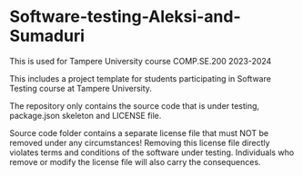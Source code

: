 # Software-testing-Aleksi-and-Sumaduri
This is used for Tampere University course COMP.SE.200 2023-2024

This includes a project template for students participating in Software Testing course at Tampere University.

The repository only contains the source code that is under testing, package.json skeleton and LICENSE file.

Source code folder contains a separate license file that must NOT be removed under any circumstances! Removing this license file directly violates terms and conditions of the software under testing. Individuals who remove or modify the license file will also carry the consequences.
